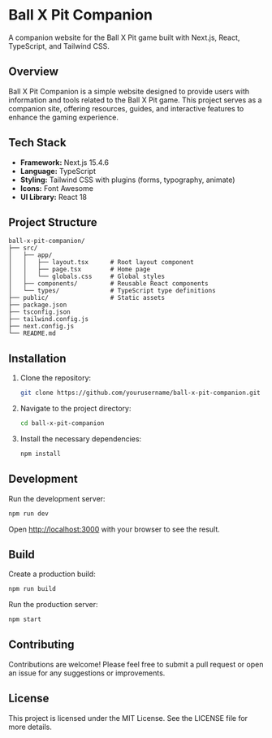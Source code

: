 # Ball X Pit Companion

A companion website for the Ball X Pit game built with Next.js, React, TypeScript, and Tailwind CSS.

## Overview

Ball X Pit Companion is a simple website designed to provide users with information and tools related to the Ball X Pit game. This project serves as a companion site, offering resources, guides, and interactive features to enhance the gaming experience.

## Tech Stack

- **Framework:** Next.js 15.4.6
- **Language:** TypeScript
- **Styling:** Tailwind CSS with plugins (forms, typography, animate)
- **Icons:** Font Awesome
- **UI Library:** React 18

## Project Structure

```
ball-x-pit-companion/
├── src/
│   ├── app/
│   │   ├── layout.tsx      # Root layout component
│   │   ├── page.tsx        # Home page
│   │   └── globals.css     # Global styles
│   ├── components/         # Reusable React components
│   └── types/              # TypeScript type definitions
├── public/                 # Static assets
├── package.json
├── tsconfig.json
├── tailwind.config.js
├── next.config.js
└── README.md
```

## Installation

1. Clone the repository:

   ```bash
   git clone https://github.com/yourusername/ball-x-pit-companion.git
   ```

2. Navigate to the project directory:

   ```bash
   cd ball-x-pit-companion
   ```

3. Install the necessary dependencies:

   ```bash
   npm install
   ```

## Development

Run the development server:

```bash
npm run dev
```

Open [http://localhost:3000](http://localhost:3000) with your browser to see the result.

## Build

Create a production build:

```bash
npm run build
```

Run the production server:

```bash
npm start
```

## Contributing

Contributions are welcome! Please feel free to submit a pull request or open an issue for any suggestions or improvements.

## License

This project is licensed under the MIT License. See the LICENSE file for more details.
